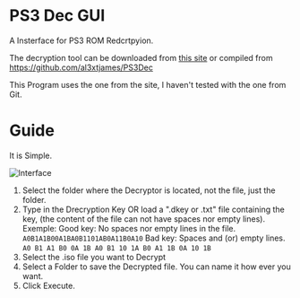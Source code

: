 # PS3 Dec GUI

A Insterface for PS3 ROM Redcrtpyion.


The decryption tool can be downloaded from [this site](https://www.romhacking.net/utilities/1456/)
or
compiled from https://github.com/al3xtjames/PS3Dec

This Program uses the one from the site, I haven't tested with the one from Git.


# Guide

It is Simple.

![Interface](https://github.com/elythron/PS3-Dec-GUI/assets/117151106/e35954ab-6f16-483b-bf23-cd9b871fbc92)

1. Select the folder where the Decryptor is located, not the file, just the folder.
2. Type in the Drecryption Key OR load a ".dkey or .txt" file containing the key, (the content of the file can not have spaces nor empty lines).
   Exemple:
     Good key: No spaces nor empty lines in the file.
        `A0B1A1B00A1BA0B1101AB0A11B0A10`
     Bad key: Spaces and (or) empty lines.
         `A0 B1 A1 B0 0A 1B A0 B1 10 1A B0 A1 1B 0A 10 1B
                                                         `
3. Select the .iso file you want to Decrypt
4. Select a Folder to save the Decrypted file.
   You can name it how ever you want.
5. Click Execute.

